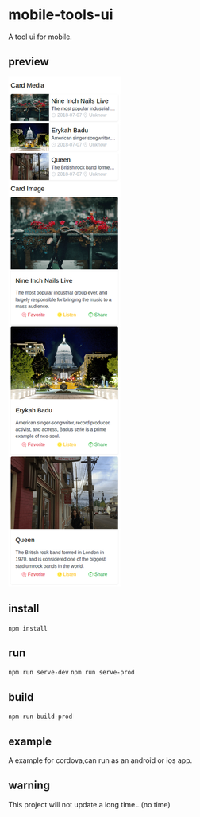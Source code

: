 # mobile-tools-ui

A tool ui for mobile.

## preview
![preview/card.png](preview/card.png)

## install
`npm install`

## run
`npm run serve-dev`
`npm run serve-prod`

## build
`npm run build-prod`

## example
A example for cordova,can run as an android or ios app.


## warning
This project will not update a long time...(no time)

##